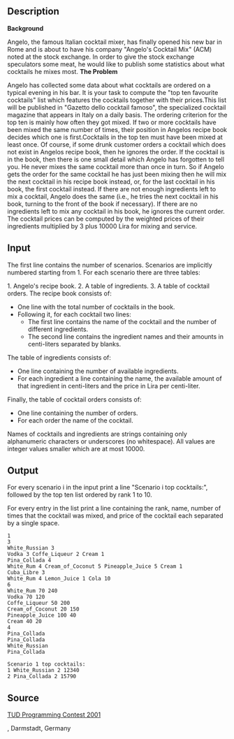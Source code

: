 <h2>Description</h2><b>Background</b><p>
</p>Angelo, the famous Italian cocktail mixer, has finally opened his new bar in Rome and is about to have his company "Angelo's Cocktail Mix" (ACM) noted at the stock exchange. In order to give the stock exchange speculators some meat, he would like to publish some statistics about what cocktails he mixes most.
<b>The Problem</b><p>
</p>Angelo has collected some data about what cocktails are ordered on a typical evening in his bar. It is your task to compute the "top ten favourite cocktails" list which features the cocktails together with their prices.This list will be published in "Gazetto dello cocktail famoso", the specialized cocktail magazine that appears in Italy on a daily basis.
The ordering criterion for the top ten is mainly how often they got mixed. If two or more cocktails have been mixed the same number of times, their position in Angelos recipe book decides which one is first.Cocktails in the top ten must have been mixed at least once.
Of course, if some drunk customer orders a cocktail which does not exist in Angelos recipe book, then he ignores the order. If the cocktail is in the book, then there is one small detail which Angelo has forgotten to tell you. He never mixes the same cocktail more than once in turn. So if Angelo gets the order for the same cocktail he has just been mixing then he will mix the next cocktail in his recipe book instead, or, for the last cocktail in his book, the first cocktail instead.
If there are not enough ingredients left to mix a cocktail, Angelo does the same (i.e., he tries the next cocktail in his book, turning to the front of the book if necessary). If there are no ingredients left to mix any cocktail in his book, he ignores the current order.
The cocktail prices can be computed by the weighted prices of their ingredients multiplied by 3 plus 10000 Lira for mixing and service.<h2>Input</h2><p>The first line contains the number of scenarios. Scenarios are implicitly numbered starting from 1. For each scenario there are three tables:
</p>1. Angelo's recipe book.
2. A table of ingredients.
3. A table of cocktail orders.
The recipe book consists of:
<ul><li>One line with the total number of cocktails in the book.
<br></li><li>Following it, for each cocktail two lines:
<br><ul><li>The first line contains the name of the cocktail and the number of different ingredients.
<br></li><li>The second line contains the ingredient names and their amounts in centi-liters separated by blanks.</li></ul></li></ul><p>
</p>The table of ingredients consists of:
<ul><li>One line containing the number of available ingredients.
<br></li><li>For each ingredient a line containing the name, the available amount of that ingredient in centi-liters and the price in Lira per centi-liter.</li></ul><p>
</p>Finally, the table of cocktail orders consists of:
<ul><li>One line containing the number of orders.
<br></li><li>For each order the name of the cocktail.</li></ul><p>
</p>Names of cocktails and ingredients are strings containing only alphanumeric characters or underscores (no whitespace). All values are integer values smaller which are at most 10000.<h2>Output</h2><p>For every scenario i in the input print a line "Scenario i top cocktails:", followed by the top ten list ordered by rank 1 to 10.
</p>For every entry in the list print a line containing the rank, name, number of times that the cocktail was mixed, and price of the cocktail each separated by a single space.<pre><code class="language-input1">1
3
White_Russian 3
Vodka 3 Coffe_Liqueur 2 Cream 1
Pina_Collada 4
White_Rum 4 Cream_of_Coconut 5 Pineapple_Juice 5 Cream 1
Cuba_Libre 3
White_Rum 4 Lemon_Juice 1 Cola 10
6
White_Rum 70 240
Vodka 70 120
Coffe_Liqueur 50 200
Cream_of_Coconut 20 150
Pineapple_Juice 100 40
Cream 40 20
4
Pina_Collada
Pina_Collada
White_Russian
Pina_Collada
</code></pre><pre><code class="language-output1">Scenario 1 top cocktails:
1 White_Russian 2 12340
2 Pina_Collada 2 15790
</code></pre><h2>Source</h2><a href="searchproblem?field=source&amp;key=TUD+Programming+Contest+2001">TUD Programming Contest 2001</a><p>, Darmstadt, Germany</p>